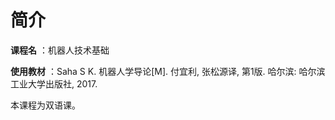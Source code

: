 # 简介

**课程名** ：机器人技术基础  

**使用教材** ：Saha S K. 机器人学导论[M]. 付宜利, 张松源译, 第1版. 哈尔滨: 哈尔滨工业大学出版社, 2017.  

本课程为双语课。  